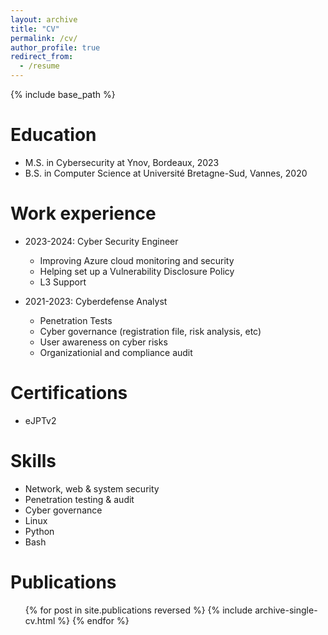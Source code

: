 ```yaml
---
layout: archive
title: "CV"
permalink: /cv/
author_profile: true
redirect_from:
  - /resume
---
```


{% include base_path %}

Education
======
* M.S. in Cybersecurity at Ynov, Bordeaux, 2023
* B.S. in Computer Science at Université Bretagne-Sud, Vannes, 2020

Work experience
======
* 2023-2024: Cyber Security Engineer
  * Improving Azure cloud monitoring and security
  * Helping set up a Vulnerability Disclosure Policy
  * L3 Support

* 2021-2023: Cyberdefense Analyst
  * Penetration Tests
  * Cyber governance (registration file, risk analysis, etc)
  * User awareness on cyber risks
  * Organizationial and compliance audit

Certifications
======
* eJPTv2
  
Skills
======
* Network, web & system security
* Penetration testing & audit
* Cyber governance
* Linux
* Python
* Bash

Publications
======
  <ul>{% for post in site.publications reversed %}
    {% include archive-single-cv.html %}
  {% endfor %}</ul>
